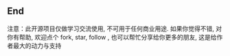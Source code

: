 
## End
注意：此开源项目仅做学习交流使用, 不可用于任何商业用途. 如果你觉得不错, 对你有帮助, 欢迎点个 fork, star, follow , 也可以帮忙分享给你更多的朋友, 这是给作者最大的动力与支持


